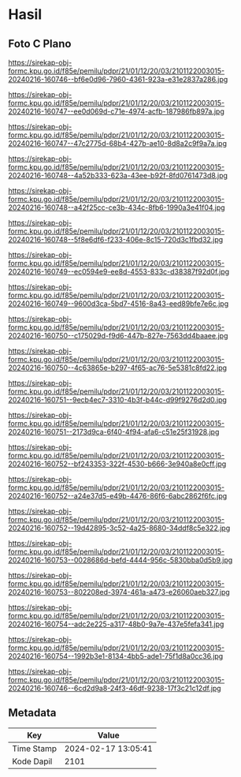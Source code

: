 # Hasil

## Foto C Plano

https://sirekap-obj-formc.kpu.go.id/f85e/pemilu/pdpr/21/01/12/20/03/2101122003015-20240216-160746--bf6e0d96-7960-4361-923a-e31e2837a286.jpg

https://sirekap-obj-formc.kpu.go.id/f85e/pemilu/pdpr/21/01/12/20/03/2101122003015-20240216-160747--ee0d069d-c71e-4974-acfb-187986fb897a.jpg

https://sirekap-obj-formc.kpu.go.id/f85e/pemilu/pdpr/21/01/12/20/03/2101122003015-20240216-160747--47c2775d-68b4-427b-ae10-8d8a2c9f9a7a.jpg

https://sirekap-obj-formc.kpu.go.id/f85e/pemilu/pdpr/21/01/12/20/03/2101122003015-20240216-160748--4a52b333-623a-43ee-b92f-8fd0761473d8.jpg

https://sirekap-obj-formc.kpu.go.id/f85e/pemilu/pdpr/21/01/12/20/03/2101122003015-20240216-160748--a42f25cc-ce3b-434c-8fb6-1990a3e41f04.jpg

https://sirekap-obj-formc.kpu.go.id/f85e/pemilu/pdpr/21/01/12/20/03/2101122003015-20240216-160748--5f8e6df6-f233-406e-8c15-720d3c1fbd32.jpg

https://sirekap-obj-formc.kpu.go.id/f85e/pemilu/pdpr/21/01/12/20/03/2101122003015-20240216-160749--ec0594e9-ee8d-4553-833c-d38387f92d0f.jpg

https://sirekap-obj-formc.kpu.go.id/f85e/pemilu/pdpr/21/01/12/20/03/2101122003015-20240216-160749--9600d3ca-5bd7-4516-8a43-eed89bfe7e6c.jpg

https://sirekap-obj-formc.kpu.go.id/f85e/pemilu/pdpr/21/01/12/20/03/2101122003015-20240216-160750--c175029d-f9d6-447b-827e-7563dd4baaee.jpg

https://sirekap-obj-formc.kpu.go.id/f85e/pemilu/pdpr/21/01/12/20/03/2101122003015-20240216-160750--4c63865e-b297-4f65-ac76-5e5381c8fd22.jpg

https://sirekap-obj-formc.kpu.go.id/f85e/pemilu/pdpr/21/01/12/20/03/2101122003015-20240216-160751--9ecb4ec7-3310-4b3f-b44c-d99f9276d2d0.jpg

https://sirekap-obj-formc.kpu.go.id/f85e/pemilu/pdpr/21/01/12/20/03/2101122003015-20240216-160751--2173d9ca-6f40-4f94-afa6-c51e25f31928.jpg

https://sirekap-obj-formc.kpu.go.id/f85e/pemilu/pdpr/21/01/12/20/03/2101122003015-20240216-160752--bf243353-322f-4530-b666-3e940a8e0cff.jpg

https://sirekap-obj-formc.kpu.go.id/f85e/pemilu/pdpr/21/01/12/20/03/2101122003015-20240216-160752--a24e37d5-e49b-4476-86f6-6abc2862f6fc.jpg

https://sirekap-obj-formc.kpu.go.id/f85e/pemilu/pdpr/21/01/12/20/03/2101122003015-20240216-160752--19d42895-3c52-4a25-8680-34ddf8c5e322.jpg

https://sirekap-obj-formc.kpu.go.id/f85e/pemilu/pdpr/21/01/12/20/03/2101122003015-20240216-160753--0028686d-befd-4444-956c-5830bba0d5b9.jpg

https://sirekap-obj-formc.kpu.go.id/f85e/pemilu/pdpr/21/01/12/20/03/2101122003015-20240216-160753--802208ed-3974-461a-a473-e26060aeb327.jpg

https://sirekap-obj-formc.kpu.go.id/f85e/pemilu/pdpr/21/01/12/20/03/2101122003015-20240216-160754--adc2e225-a317-48b0-9a7e-437e5fefa341.jpg

https://sirekap-obj-formc.kpu.go.id/f85e/pemilu/pdpr/21/01/12/20/03/2101122003015-20240216-160754--1992b3e1-8134-4bb5-ade1-75f1d8a0cc36.jpg

https://sirekap-obj-formc.kpu.go.id/f85e/pemilu/pdpr/21/01/12/20/03/2101122003015-20240216-160746--6cd2d9a8-24f3-46df-9238-17f3c21c12df.jpg


## Metadata

| Key        | Value               |
| ---------- | ------------------- |
| Time Stamp | 2024-02-17 13:05:41 |
| Kode Dapil | 2101                |



